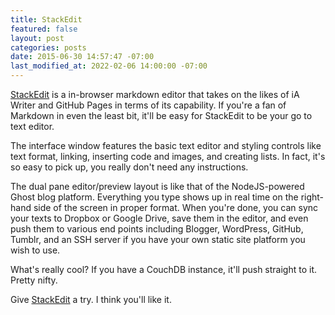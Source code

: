```yaml
---
title: StackEdit
featured: false
layout: post
categories: posts
date: 2015-06-30 14:57:47 -07:00
last_modified_at: 2022-02-06 14:00:00 -07:00
---
```


[StackEdit](http://stackedit.io) is a in-browser markdown editor that takes on the likes of iA Writer and GitHub Pages in terms of its capability. If you're a fan of Markdown in even the least bit, it'll be easy for StackEdit to be your go to text editor.

The interface window features the basic text editor and styling controls like text format, linking, inserting code and images, and creating lists. In fact, it's so easy to pick up, you really don't need any instructions.



The dual pane editor/preview layout is like that of the NodeJS-powered Ghost blog platform. Everything you type shows up in real time on the right-hand side of the screen in proper format. When you're done, you can sync your texts to Dropbox or Google Drive, save them in the editor, and even push them to various end points including Blogger, WordPress, GitHub, Tumblr, and an SSH server if you have your own static site platform you wish to use.

What's really cool? If you have a CouchDB instance, it'll push straight to it. Pretty nifty.

Give [StackEdit](http://stackedit.io) a try. I think you'll like it.

